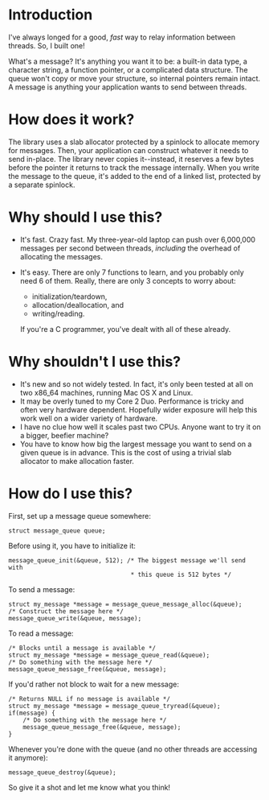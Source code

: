 # Introduction

I've always longed for a good, _fast_ way to relay information between
threads. So, I built one!

What's a message? It's anything you want it to be: a built-in data type, a
character string, a function pointer, or a complicated data structure. The
queue won't copy or move your structure, so internal pointers remain intact. A
message is anything your application wants to send between threads.

# How does it work?

The library uses a slab allocator protected by a spinlock to allocate memory
for messages. Then, your application can construct whatever it needs to send
in-place. The library never copies it--instead, it reserves a few bytes before
the pointer it returns to track the message internally. When you write the
message to the queue, it's added to the end of a linked list, protected by a
separate spinlock.

# Why should I use this?

* It's fast. Crazy fast. My three-year-old laptop can push over 6,000,000
  messages per second between threads, _including_ the overhead of allocating
  the messages.
* It's easy. There are only 7 functions to learn, and you probably only need 6
  of them. Really, there are only 3 concepts to worry about:
  * initialization/teardown,
  * allocation/deallocation, and
  * writing/reading.

  If you're a C programmer, you've dealt with all of these already.

# Why shouldn't I use this?

* It's new and so not widely tested. In fact, it's only been tested at all on
  two x86_64 machines, running Mac OS X and Linux.
* It may be overly tuned to my Core 2 Duo. Performance is tricky and often
  very hardware dependent. Hopefully wider exposure will help this work well
  on a wider variety of hardware.
* I have no clue how well it scales past two CPUs. Anyone want to try it on a
  bigger, beefier machine?
* You have to know how big the largest message you want to send on a given
  queue is in advance. This is the cost of using a trivial slab allocator to
  make allocation faster.

# How do I use this?

First, set up a message queue somewhere:

    struct message_queue queue;

Before using it, you have to initialize it:

    message_queue_init(&queue, 512); /* The biggest message we'll send with
                                      * this queue is 512 bytes */

To send a message:

    struct my_message *message = message_queue_message_alloc(&queue);
    /* Construct the message here */
    message_queue_write(&queue, message);

To read a message:

	/* Blocks until a message is available */
    struct my_message *message = message_queue_read(&queue);
    /* Do something with the message here */
    message_queue_message_free(&queue, message);

If you'd rather not block to wait for a new message:

    /* Returns NULL if no message is available */
    struct my_message *message = message_queue_tryread(&queue);
    if(message) {
        /* Do something with the message here */
        message_queue_message_free(&queue, message);
    }

Whenever you're done with the queue (and no other threads are accessing it
anymore):

    message_queue_destroy(&queue);

So give it a shot and let me know what you think!
